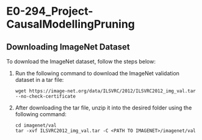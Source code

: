 # E0-294_Project-CausalModellingPruning


## Downloading ImageNet Dataset

To download the ImageNet dataset, follow the steps below:

1. Run the following command to download the ImageNet validation dataset in a tar file:
    ```
    wget https://image-net.org/data/ILSVRC/2012/ILSVRC2012_img_val.tar --no-check-certificate
    ```

2. After downloading the tar file, unzip it into the desired folder using the following command:
    ```
    cd imagenet/val
    tar -xvf ILSVRC2012_img_val.tar -C <PATH TO IMAGENET>/imagenet/val
    ```



